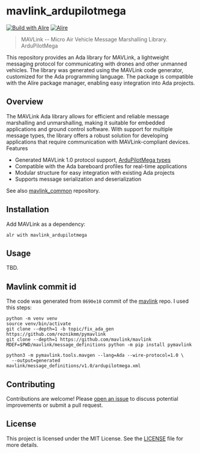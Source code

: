 # mavlink_ardupilotmega

[![Build with Alire](https://github.com/reznikmm/mavlink_ardupilotmega/actions/workflows/alire.yml/badge.svg)](https://github.com/reznikmm/mavlink_ardupilotmega/actions/workflows/alire.yml)
[![Alire](https://img.shields.io/endpoint?url=https://alire.ada.dev/badges/mavlink_ardupilotmega.json)](https://alire.ada.dev/crates/mavlink_ardupilotmega.html)

> MAVLink -- Micro Air Vehicle Message Marshalling Library. ArduPilotMega

This repository provides an Ada library for MAVLink, a lightweight
messaging protocol for communicating with drones and other unmanned
vehicles. The library was generated using the MAVLink code generator,
customized for the Ada programming language. The package is compatible
with the Alire package manager, enabling easy integration into Ada
projects.

## Overview

The MAVLink Ada library allows for efficient and reliable message
marshalling and unmarshalling, making it suitable for embedded applications
and ground control software. With support for multiple message types,
the library offers a robust solution for developing applications that
require communication with MAVLink-compliant devices. Features

- Generated MAVLink 1.0 protocol support,
  [ArduPilotMega types](https://mavlink.io/en/messages/ardupilotmega.html)
- Compatible with the Ada bareboard profiles for real-time applications
- Modular structure for easy integration with existing Ada projects
- Supports message serialization and deserialization

See also [mavlink_common](https://github.com/reznikmm/mavlink_common) repository.

## Installation

Add MAVLink as a dependency:

   ```shell
   alr with mavlink_ardupilotmega
   ```

##  Usage

TBD.

## Mavlink commit id

The code was generated from `8690e10` commit of
the [mavlink](https://github.com/mavlink/mavlink) repo. I used this steps:

```shell
python -m venv venv
source venv/bin/activate
git clone --depth=1 -b topic/fix_ada_gen https://github.com/reznikmm/pymavlink
git clone --depth=1 https://github.com/mavlink/mavlink
MDEF=$PWD/mavlink/message_definitions python -m pip install pymavlink

python3 -m pymavlink.tools.mavgen --lang=Ada --wire-protocol=1.0 \
  --output=generated mavlink/message_definitions/v1.0/ardupilotmega.xml
```

## Contributing

Contributions are welcome!
Please [open an issue](https://github.com/reznikmm/mavlink_ardupilotmega/issues)
to discuss potential improvements or submit a pull request.

## License

This project is licensed under the MIT License.
See the [LICENSE](LICENSE) file for more details.
